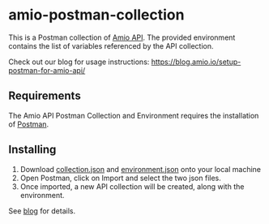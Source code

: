 # amio-postman-collection
This is a Postman collection of [Amio API](https://docs.amio.io/docs/amio-introduction).  The provided environment contains the list of variables referenced by the API collection.

Check out our blog for usage instructions:
https://blog.amio.io/setup-postman-for-amio-api/

## Requirements

The Amio API Postman Collection and Environment requires the installation of [Postman](https://www.getpostman.com/).

## Installing

1) Download [collection.json](https://raw.githubusercontent.com/amio-io/amio-postman-collection/master/collection.json) and [environment.json](https://raw.githubusercontent.com/amio-io/amio-postman-collection/master/environment.json) onto your local machine
2) Open Postman, click on Import and select the two json files.
3) Once imported, a new API collection will be created, along with the environment.

See [blog](https://blog.amio.io/setup-postman-for-amio-api/) for details.

